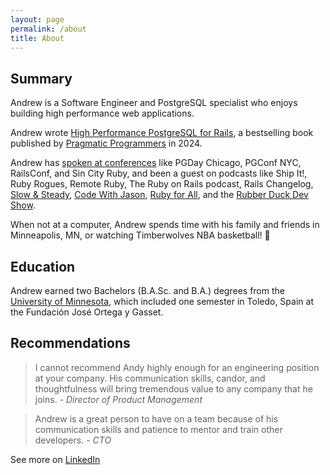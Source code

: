 ```yaml
---
layout: page
permalink: /about
title: About
---
```


## Summary

Andrew is a Software Engineer and PostgreSQL specialist who enjoys building high performance web applications.

Andrew wrote [High Performance PostgreSQL for Rails](/pgrailsbook), a bestselling book published by [Pragmatic Programmers](https://pragprog.com/titles/aapsql/high-performance-postgresql-for-rails/) in 2024.

Andrew has [spoken at conferences](/speaking-opportunities) like PGDay Chicago, PGConf NYC, RailsConf, and Sin City Ruby, and been a guest on podcasts like Ship It!, Ruby Rogues, Remote Ruby, The Ruby on Rails podcast, Rails Changelog, [Slow & Steady](https://www.slowandsteadypodcast.com), [Code With Jason](https://www.codewithjason.com), [Ruby for All](https://www.rubyforall.com), and the [Rubber Duck Dev Show](https://www.rubberduckdevshow.com).

When not at a computer, Andrew spends time with his family and friends in Minneapolis, MN, or watching Timberwolves NBA basketball! 🏀

## Education

Andrew earned two Bachelors (B.A.Sc. and B.A.) degrees from the [University of Minnesota](http://umn.edu), which included one semester in Toledo, Spain at the Fundación José Ortega y Gasset.


## Recommendations

> I cannot recommend Andy highly enough for an engineering position at your company. His communication skills, candor, and thoughtfulness will bring tremendous value to any company that he joins.
<cite>- Director of Product Management</cite>

> Andrew is a great person to have on a team because of his communication skills and patience to mentor and train other developers.
<cite>- CTO</cite>

See more on [LinkedIn](http://linkedin.com/in/andyatkinson/)
